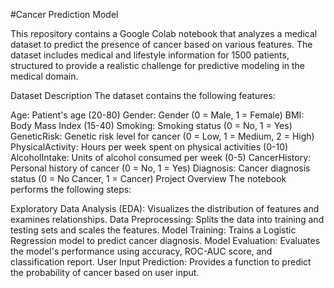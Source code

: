 #Cancer Prediction Model

This repository contains a Google Colab notebook that analyzes a medical dataset to predict the presence of cancer based on various features. The dataset includes medical and lifestyle information for 1500 patients, structured to provide a realistic challenge for predictive modeling in the medical domain.

Dataset Description
The dataset contains the following features:

Age: Patient's age (20-80)
Gender: Gender (0 = Male, 1 = Female)
BMI: Body Mass Index (15-40)
Smoking: Smoking status (0 = No, 1 = Yes)
GeneticRisk: Genetic risk level for cancer (0 = Low, 1 = Medium, 2 = High)
PhysicalActivity: Hours per week spent on physical activities (0-10)
AlcoholIntake: Units of alcohol consumed per week (0-5)
CancerHistory: Personal history of cancer (0 = No, 1 = Yes)
Diagnosis: Cancer diagnosis status (0 = No Cancer, 1 = Cancer)
Project Overview
The notebook performs the following steps:

Exploratory Data Analysis (EDA): Visualizes the distribution of features and examines relationships.
Data Preprocessing: Splits the data into training and testing sets and scales the features.
Model Training: Trains a Logistic Regression model to predict cancer diagnosis.
Model Evaluation: Evaluates the model's performance using accuracy, ROC-AUC score, and classification report.
User Input Prediction: Provides a function to predict the probability of cancer based on user input.
